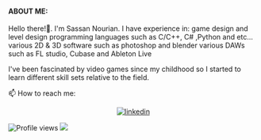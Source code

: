 #### ABOUT ME:
Hello there!👋. I'm Sassan Nourian.
I have experience in:
game design and level design
programming languages such as C/C++, C# ,Python and etc...
various 2D & 3D software such as photoshop and blender
various DAWs such as FL studio, Cubase and Ableton Live

I've been fascinated by video games since my childhood so I started to learn different skill sets relative to the field.

📫 How to reach me:
<div align="center">
  <a href="https://www.linkedin.com/in/sassan-nourian-aa057128b" target="_blank">
  <img align="center" src="https://img.shields.io/badge/sassan-nourian-blue?style=flat-square&logo=Linkedin&logoColor=white&link=https://www.linkedin.com/in/sassan-nourian-aa057128b" alt="linkedin"/>
  </a>
</div>

![Profile views](https://komarev.com/ghpvc/?username=snourian)
![](https://hit.yhype.me/github/profile?user_id=8577835)
<!--
- 🔭 I’m currently working on ...
- 🌱 I’m currently learning ...
- 👯 I’m looking to collaborate on ...
- 🤔 I’m looking for help with ...
- 💬 Ask me about ...
-  ...
- 😄 Pronouns: ...
- ⚡ Fun fact: ...
-->
